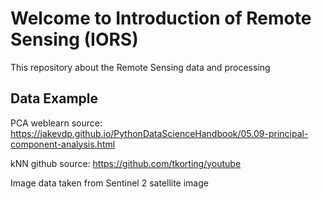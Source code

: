 # Welcome to Introduction of Remote Sensing (IORS)
This repository about the Remote Sensing data and processing


## Data Example
PCA weblearn source: https://jakevdp.github.io/PythonDataScienceHandbook/05.09-principal-component-analysis.html

kNN github source: https://github.com/tkorting/youtube

Image data taken from Sentinel 2 satellite image
